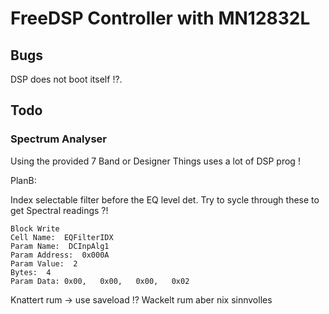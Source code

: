 # FreeDSP Controller with MN12832L

## Bugs

DSP does not boot itself !?.

## Todo

### Spectrum Analyser

Using the provided 7 Band or Designer Things uses a lot of DSP prog !

PlanB:

Index selectable filter before the EQ level det. Try to sycle through these to get Spectral readings ?!
```
Block Write
Cell Name:  EQFilterIDX
Param Name:  DCInpAlg1
Param Address:  0x000A
Param Value:  2
Bytes:  4
Param Data: 0x00, 	0x00, 	0x00, 	0x02
```

Knattert rum -> use saveload !?
Wackelt rum aber nix sinnvolles